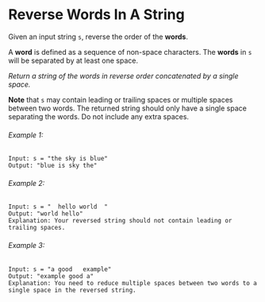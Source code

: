 # Reverse Words In A String

Given an input string `s`, reverse the order of the **words**.

A **word** is defined as a sequence of non-space characters. The **words** in `s` will be separated by at least one space.

_Return a string of the words in reverse order concatenated by a single space._

**Note** that `s` may contain leading or trailing spaces or multiple spaces between two words. The returned string should only have a single space separating the words. Do not include any extra spaces.

###### Example 1:

```
Input: s = "the sky is blue"
Output: "blue is sky the"
```

###### Example 2:

```
Input: s = "  hello world  "
Output: "world hello"
Explanation: Your reversed string should not contain leading or trailing spaces.
```

###### Example 3:

```
Input: s = "a good   example"
Output: "example good a"
Explanation: You need to reduce multiple spaces between two words to a single space in the reversed string.
```
